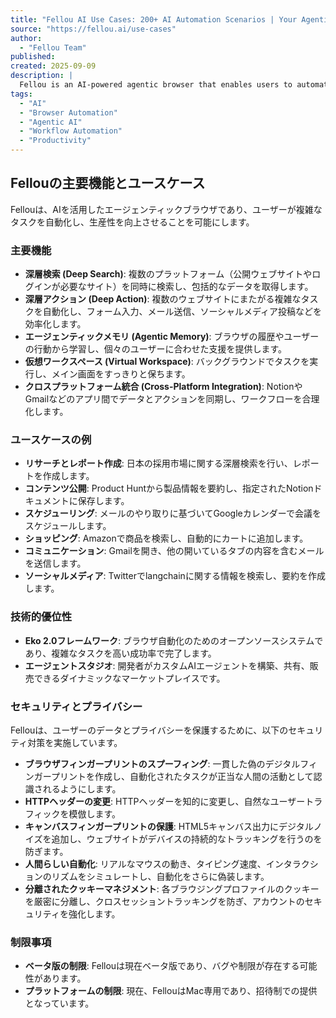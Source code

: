 ```yaml
---
title: "Fellou AI Use Cases: 200+ AI Automation Scenarios | Your Agentic Browser Partner"
source: "https://fellou.ai/use-cases"
author:
  - "Fellou Team"
published:
created: 2025-09-09
description: |
  Fellou is an AI-powered agentic browser that enables users to automate complex tasks and increase productivity. Explore over 200 proven AI automation scenarios, from market research to workflow automation.
tags:
  - "AI"
  - "Browser Automation"
  - "Agentic AI"
  - "Workflow Automation"
  - "Productivity"
---
```


## Fellouの主要機能とユースケース

Fellouは、AIを活用したエージェンティックブラウザであり、ユーザーが複雑なタスクを自動化し、生産性を向上させることを可能にします。

### 主要機能

* **深層検索 (Deep Search)**: 複数のプラットフォーム（公開ウェブサイトやログインが必要なサイト）を同時に検索し、包括的なデータを取得します。
* **深層アクション (Deep Action)**: 複数のウェブサイトにまたがる複雑なタスクを自動化し、フォーム入力、メール送信、ソーシャルメディア投稿などを効率化します。
* **エージェンティックメモリ (Agentic Memory)**: ブラウザの履歴やユーザーの行動から学習し、個々のユーザーに合わせた支援を提供します。
* **仮想ワークスペース (Virtual Workspace)**: バックグラウンドでタスクを実行し、メイン画面をすっきりと保ちます。
* **クロスプラットフォーム統合 (Cross-Platform Integration)**: NotionやGmailなどのアプリ間でデータとアクションを同期し、ワークフローを合理化します。

### ユースケースの例

* **リサーチとレポート作成**: 日本の採用市場に関する深層検索を行い、レポートを作成します。
* **コンテンツ公開**: Product Huntから製品情報を要約し、指定されたNotionドキュメントに保存します。
* **スケジューリング**: メールのやり取りに基づいてGoogleカレンダーで会議をスケジュールします。
* **ショッピング**: Amazonで商品を検索し、自動的にカートに追加します。
* **コミュニケーション**: Gmailを開き、他の開いているタブの内容を含むメールを送信します。
* **ソーシャルメディア**: Twitterでlangchainに関する情報を検索し、要約を作成します。

### 技術的優位性

* **Eko 2.0フレームワーク**: ブラウザ自動化のためのオープンソースシステムであり、複雑なタスクを高い成功率で完了します。
* **エージェントスタジオ**: 開発者がカスタムAIエージェントを構築、共有、販売できるダイナミックなマーケットプレイスです。

### セキュリティとプライバシー

Fellouは、ユーザーのデータとプライバシーを保護するために、以下のセキュリティ対策を実施しています。

* **ブラウザフィンガープリントのスプーフィング**: 一貫した偽のデジタルフィンガープリントを作成し、自動化されたタスクが正当な人間の活動として認識されるようにします。
* **HTTPヘッダーの変更**: HTTPヘッダーを知的に変更し、自然なユーザートラフィックを模倣します。
* **キャンバスフィンガープリントの保護**: HTML5キャンバス出力にデジタルノイズを追加し、ウェブサイトがデバイスの持続的なトラッキングを行うのを防ぎます。
* **人間らしい自動化**: リアルなマウスの動き、タイピング速度、インタラクションのリズムをシミュレートし、自動化をさらに偽装します。
* **分離されたクッキーマネジメント**: 各ブラウジングプロファイルのクッキーを厳密に分離し、クロスセッショントラッキングを防ぎ、アカウントのセキュリティを強化します。

### 制限事項

* **ベータ版の制限**: Fellouは現在ベータ版であり、バグや制限が存在する可能性があります。
* **プラットフォームの制限**: 現在、FellouはMac専用であり、招待制での提供となっています。
